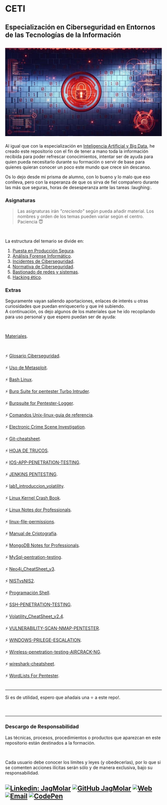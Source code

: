 # CETI
## Especialización en Ciberseguridad en Entornos de las Tecnologías de la Información
![Ciberseguridad en Entornos TI](./img/security-web.jpg "Ciberseguridad en Entornos TI") 
---
<p>Al igual que con la especialización en <a href="https://github.com/JagMolar/IABD" title="IABD" target="_blank" rel="noopener noreferrer" >Inteligencia Artificial y Big Data</a>, he creado este repositorio 
con el fin de tener a mano toda la información recibida para poder refrescar conocimientos, 
intentar ser de ayuda para quien pueda necesitarlo durante su formación o servir de base para 
quienes quieran conocer un poco este mundo que crece sin descanso.</p>
<p>Os lo dejo desde mi prisma de alumno, con lo bueno y lo malo que eso conlleva, pero con la 
esperanza de que os sirva de fiel compañero durante las más que seguras, horas de 
desesperanza ante las tareas :laughing:.</p>

### Asignaturas

> Las asignaturas irán *"creciendo"* según pueda añadir material. Los nombres y orden de los temas pueden variar según el centro.  
> Paciencia :innocent:

<br />

La estructura del temario se divide en:
1. [Puesta en Producción Segura](./Puesta%20en%20Producción%20Segura/).
2. [Análisis Forense Informático](./Análisis%20Forense%20Informático/).
3. [Incidentes de Ciberseguridad](./Incidentes%20de%20Ciberseguridad/).
4. [Normativa de Ciberseguridad](./Normativa%20de%20Ciberseguridad/).
5. [Bastionado de redes y sistemas](./Bastionado%20de%20redes%20y%20sistemas/).
6. [Hacking ético](./Hacking%20ético/).

### Extras
Seguramente vayan saliendo  aportaciones, enlaces de interés u otras curiosidades que puedan enriquecerlo
 y que iré subiendo.
<br />
A continuación, os dejo algunos de los materiales que he ido recopilando para uso personal y que espero puedan ser de ayuda:

<br />

[Materiales](./Materiales/).

<br />

:zap: [Glosario Ciberseguridad](./Materiales/Glosario%20Ciberseguridad.pdf).
<br />

:zap: [Uso de Metasploit](./Materiales/01%20-%20Uso%20de%20Metasploit.pdf).
<br />

:zap: [Bash Linux](./Materiales/Bash%20Linux.pdf).
<br />

:zap: [Burp Suite for pentester Turbo Intruder](./Materiales/Burp%20Suite%20for%20pentester%20Turbo%20Intruder.pdf).
<br />

:zap: [Burpsuite for Pentester-Logger](./Materiales/Burpsuite%20for%20Pentester-Logger.pdf).
<br />

:zap: [Comandos Unix-linux-guia de referencia](./Materiales/Comandos%20Unix-linux-guia%20de%20referencia.jpg).
<br />

:zap: [Electronic Crime  Scene Investigation](./Materiales/Electronic%20Crime%20%20Scene%20Investigation.pdf).
<br />

:zap: [Git-cheatsheet](./Materiales/Git-cheatsheet.jpg).
<br />

:zap: [HOJA DE TRUCOS](./Materiales/HOJA%20DE%20TRUCOS.pdf).
<br />

:zap: [IOS-APP-PENETRATION-TESTING](./Materiales/IOS-APP-PENETRATION-TESTING.pdf).
<br />

:zap: [JENKINS PENTESTING](./Materiales/JENKINS%20PENTESTING.pdf).
<br />

:zap: [lab1_introduccion_volatility](./Materiales/lab1_introduccion_volatility.pdf).
<br />

:zap: [Linux Kernel Crash Book](./Materiales/Linux%20Kernel%20Crash%20Book.pdf).
<br />

:zap: [Linux Notes dor Professionals](./Materiales/Linux%20Notes%20dor%20Professionals.pdf).
<br />

:zap: [linux-file-permissions](./Materiales/linux-file-permissions.jpg).
<br />

:zap: [Manual de Criptografía](./Materiales/Manual%20de%20Criptografía.pdf).
<br />

:zap: [MongoDB Notes for Professionals](./Materiales/MongoDB%20Notes%20for%20Professionals.pdf).
<br />

:zap: [MySql-pentration-testing](./Materiales/MySql-pentration-testing.pdf).
<br />

:zap: [Neo4j_CheatSheet_v3](./Materiales/Neo4j_CheatSheet_v3.pdf).
<br />

:zap: [NISTvsNIS2](./Materiales/NISTvsNIS2.jpg).
<br />

:zap: [Programación Shell](./Materiales/Programación%20Shell.pdf).
<br />

:zap: [SSH-PENETRATION-TESTING](./Materiales/SSH-PENETRATION-TESTING.pdf).
<br />

:zap: [Volatility_CheatSheet_v2.4](./Materiales/Volatility_CheatSheet_v2.4.pdf).
<br />

:zap: [VULNERABILITY-SCAN-NMAP-PENTESTER](./Materiales/VULNERABILITY-SCAN-NMAP-PENTESTER.pdf).
<br />

:zap: [WINDOWS-PRILEGE-ESCALATION](./Materiales/WINDOWS-PRILEGE-ESCALATION.pdf).
<br />

:zap: [Wireless-penetration-testing-AIRCRACK-NG](./Materiales/Wireless-penetration-testing-AIRCRACK-NG.pdf).
<br />

:zap: [wireshark-cheatsheet](./Materiales/wireshark-cheatsheet.jpg).
<br />

:zap: [WordLists For Pentester](./Materiales/WordLists%20For%20Pentester.pdf).
<br />
<br />

---
Si es de utilidad, espero que añadais una :star: a este repo!.

<br />

---

### Descargo de Responsabilidad
Las técnicas, procesos, procedimientos o productos que aparezcan en este repositorio están destinados a 
la formación.

<br />

Cada usuario debe conocer los límites y leyes (y obedecerlas), por lo que si se comenten acciones ilícitas 
serán sólo y de manera exclusiva, bajo su responsabilidad.
<br />

[![Linkedin: JagMolar](https://img.shields.io/badge/LinkedIn-juanantoniogarciamuelas-blue?style=flat-square&logo=Linkedin&logoColor=white&link=https://www.linkedin.com/in/juanantoniogarciamuelas)](https://www.linkedin.com/in/juanantoniogarciamuelas)
[![GitHub JagMolar](https://img.shields.io/github/followers/JagMolar?label=follow&style=social)](https://github.com/JagMolar)
[![Web](https://img.shields.io/badge/Web-JagMolar-14a1f0?style=for-the-badge&logo=dev.to&logoColor=white&labelColor=101010)](https://juanantoniogarciamuelas.es)
[![Email](https://img.shields.io/badge/Gmail-D14836?style=for-the-badge&logo=gmail&logoColor=white)](mailto:juangmuelas@gmail.com)
[![CodePen](https://img.shields.io/badge/Codepen-000000?style=for-the-badge&logo=codepen&logoColor=white)](https://codepen.io/jagmolar)
---
<!-- Imagen de <a href="https://pixabay.com/es/users/geralt-9301/?utm_source=link-attribution&utm_medium=referral&utm_campaign=image&utm_content=4694502">Gerd Altmann</a> en <a href="https://pixabay.com/es//?utm_source=link-attribution&utm_medium=referral&utm_campaign=image&utm_content=4694502">Pixabay</a>  -->